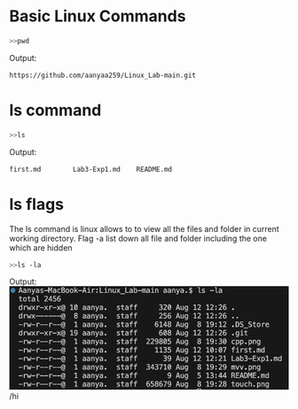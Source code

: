 # Basic Linux Commands

```bash
>>pwd
```
Output:
```
https://github.com/aanyaa259/Linux_Lab-main.git
```

# ls command
```bash
>>ls
```

Output:
```
first.md        Lab3-Exp1.md    README.md
```
# ls flags
The ls command is linux allows to to view all the files and folder in current working directory. Flag -a list down all file and folder including the one which are hidden
```bash
>>ls -la
```
Output:
![alttext](/aa.png)
/hi





